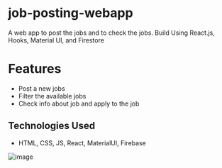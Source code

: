 # job-posting-webapp
A web app to post the jobs and to check the jobs. Build Using React.js, Hooks, Material UI, and Firestore

# Features
- Post a new jobs
- Filter the available jobs
- Check info about job and apply to the job

## Technologies Used
- HTML, CSS, JS, React, MaterialUI, Firebase



![image](https://github.com/anubhav-nagar/job-posting-webapp/assets/62978463/cd177df2-3bee-4558-8d3e-f2f1b6ba73a3)
